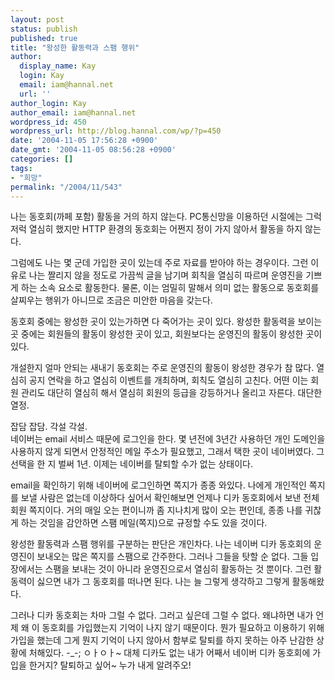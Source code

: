 ```yaml
---
layout: post
status: publish
published: true
title: "왕성한 활동력과 스팸 행위"
author:
  display_name: Kay
  login: Kay
  email: iam@hannal.net
  url: ''
author_login: Kay
author_email: iam@hannal.net
wordpress_id: 450
wordpress_url: http://blog.hannal.com/wp/?p=450
date: '2004-11-05 17:56:28 +0900'
date_gmt: '2004-11-05 08:56:28 +0900'
categories: []
tags:
- "희망"
permalink: "/2004/11/543"
---
```

<p>나는 동호회(까페 포함) 활동을 거의 하지 않는다. PC통신망을 이용하던 시절에는 그럭 저럭 열심히 했지만 HTTP 환경의 동호회는 어쩐지 정이 가지 않아서 활동을 하지 않는다.</p>
<p>그럼에도 나는 몇 군데 가입한 곳이 있는데 주로 자료를 받아야 하는 경우이다. 그런 이유로 나는 짤리지 않을 정도로 가끔씩 글을 남기며 회칙을 열심히 따르며 운영진을 기쁘게 하는 소속 요소로 활동한다. 물론, 이는 엄밀히 말해서 의미 없는 활동으로 동호회를 살찌우는 행위가 아니므로 조금은 미안한 마음을 갖는다.</p>
<p>동호회 중에는 왕성한 곳이 있는가하면 다 죽어가는 곳이 있다. 왕성한 활동력을 보이는 곳 중에는 회원들의 활동이 왕성한 곳이 있고, 회원보다는 운영진의 활동이 왕성한 곳이 있다.</p>
<p>개설한지 얼마 안되는 새내기 동호회는 주로 운영진의 활동이 왕성한 경우가 참 많다. 열심히 공지 연락을 하고 열심히 이벤트를 개최하며, 회칙도 열심히 고친다. 어떤 이는 회원 관리도 대단히 열심히 해서 열심히 회원의 등급을 강등하거나 올리고 자른다. 대단한 열정.</p>
<p>잡담 잡담. 각설 각설.<br />
네이버는 email 서비스 때문에 로그인을 한다. 몇 년전에 3년간 사용하던 개인 도메인을 사용하지 않게 되면서 안정적인 메일 주소가 필요했고, 그래서 택한 곳이 네이버였다. 그 선택을 한 지 벌써 1년. 이제는 네이버를 탈퇴할 수가 없는 상태이다.</p>
<p>email을 확인하기 위해 네이버에 로그인하면 쪽지가 종종 와있다. 나에게 개인적인 쪽지를 보낼 사람은 없는데 이상하다 싶어서 확인해보면 언제나 디카 동호회에서 보낸 전체 회원 쪽지이다. 거의 매일 오는 편이니까 좀 지나치게 많이 오는 편인데, 종종 나를 귀찮게 하는 것임을 감안하면 스팸 메일(쪽지)으로 규정할 수도 있을 것이다.</p>
<p>왕성한 활동력과 스팸 행위를 구분하는 판단은 개인차다. 나는 네이버 디카 동호회의 운영진이 보내오는 많은 쪽지를 스팸으로 간주한다. 그러나 그들을 탓할 순 없다. 그들 입장에서는 스팸을 보내는 것이 아니라 운영진으로서 열심히 활동하는 것 뿐이다. 그런 활동력이 싫으면 내가 그 동호회를 떠나면 된다. 나는 늘 그렇게 생각하고 그렇게 활동해왔다.</p>
<p>그러나 디카 동호회는 차마 그럴 수 없다. 그러고 싶은데 그럴 수 없다. 왜냐하면 내가 언제 왜 이 동호회를 가입했는지 기억이 나지 않기 때문이다. 뭔가 필요하고 이용하기 위해 가입을 했는데 그게 뭔지 기억이 나지 않아서 함부로 탈퇴를 하지 못하는 아주 난감한 상황에 처해있다. -_-; ㅇㅏㅇㅏ~ 대체 디카도 없는 내가 어째서 네이버 디카 동호회에 가입을 한거지? 탈퇴하고 싶어~ 누가 내게 알려주오!</p>
